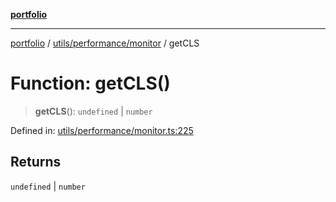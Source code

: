 [**portfolio**](../../../../README.md)

***

[portfolio](../../../../modules.md) / [utils/performance/monitor](../README.md) / getCLS

# Function: getCLS()

> **getCLS**(): `undefined` \| `number`

Defined in: [utils/performance/monitor.ts:225](https://github.com/tnorlund/Portfolio/blob/1a2d25231525ff65d12e50b0cb6f9741def855d4/portfolio/utils/performance/monitor.ts#L225)

## Returns

`undefined` \| `number`
